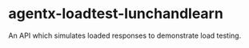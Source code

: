 # agentx-loadtest-lunchandlearn
An API which simulates loaded responses to demonstrate load testing.

